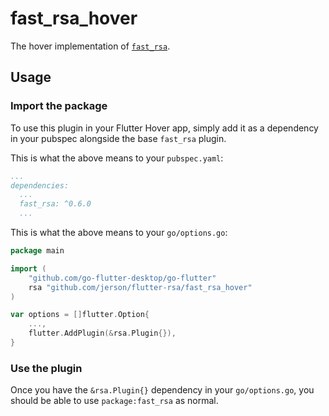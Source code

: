 # fast_rsa_hover

The hover implementation of [`fast_rsa`][1].

## Usage

### Import the package

To use this plugin in your Flutter Hover app, simply add it as a dependency in
your pubspec alongside the base `fast_rsa` plugin.

This is what the above means to your `pubspec.yaml`:

```yaml
...
dependencies:
  ...
  fast_rsa: ^0.6.0
  ...
```

This is what the above means to your `go/options.go`:

```go
package main

import (
	"github.com/go-flutter-desktop/go-flutter"
	rsa "github.com/jerson/flutter-rsa/fast_rsa_hover"
)

var options = []flutter.Option{
	...,
	flutter.AddPlugin(&rsa.Plugin{}),
}

```

### Use the plugin

Once you have the `&rsa.Plugin{}` dependency in your `go/options.go`, you should
be able to use `package:fast_rsa` as normal.

[1]: ../fast_rsa/README.md
